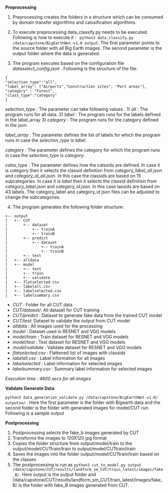 **Preprocessing**

1. Preprocessing creates the folders in a structure which can be consumed by domain transfer algorithms and calssification algorithms.

2. To execute preprocessing  data_classify.py needs to be executed. Following is how to execute it : ``` python3 data_classify.py /data/capstone/BigEarthNet-v1.0 output```. The first parameter points to the source folder with all Big Earth images. The second parameter is the output folder where the data is generated.

3. The program executes based on the configuration file *dataselect_config.json* . Following is the structure of the file:

```
{
"selection_type":"all",
"label_array": ["Airports","Construction sites", "Port areas"],
"category" : "Forest",
"class_type":"category"
}
```
*selection_type* : The parameter can take following values . 1) *all* : The program runs for all data. 2) *label* : The program runs for the labels defined in the label_array 3) *category* : The program runs for the category defined in the json

*label_array* : The parameter defines the list of labels for which the program runs in case the *selection_type* is *label*.

*category* : The parameter defines the category for which the program runs in case the *selection_type* is *category*.

*calss_type* : The parameter defines how the calssids are defined. In case it is *category* then it selects the classid definition from *category_label_all.json* and *category_id_all.json*. In this case the classids are based on 15 subcategories. In case it is *label* then it selects the classid definition from *category_label.json* and *category_id.json*. In this case lassids are based on 43 labels. The category_label and category_id json files can be adjusted to change the subcategories.

4. The program generates the following folder structure:
```
+-- output
|   +-- CUT
|       +-- dataset
|           +-- trainA
|           +-- trainB
|       +-- predict
|           +-- dataset
|               +-- trainA
|               +-- trainB
|       +-- test
|   +-- alldata
|   +-- model
|       +-- test
|       +-- train
|       +-- validate
|   +-- flatselected.csv
|   +-- labelall.csv
|   +-- labelselected.csv
|   +-- labelsummary.csv
```
- *CUT* : Folder for all CUT data
- *CUT/dataset/*: All dataset for CUT training
- *CUT/predict* : Dataset to generate fake data from the trained CUT model
- *CUT/test*: Dataset to validate the output from CUT model
- *alldata* : All images used for the processing
- *model* : Dataset used in RESNET and VGG models
- *model/train* : Train dataset for RESNET and VGG models
- *model/test* : Test dataset for RESNET and VGG models
- *model/validate* : Validate dataset for RESNET and VGG models
- *flatselected.csv* : Flattened list of images with classids
- *labelall.csv* : Label information for all images
- *labelselected* : Label information for selected images
- *labelsummary.csv* : Summary label information for selected images

*Execution time : 4600 secs for all images*

**Validate Generate Data**

``` python3 data_generation_validate.py /data/capstone/BigEarthNet-v1.0/ outputsw/ ``` . Here the first parameter is the folder with Bigearth data and the second folder is the folder with generated images for model/CUT run. Following is a sample output

**Postprocessing**
1. Postprocessing selects the fake_b images generated by CUT 
2. Transforms the images to 120X120 jpg format
3. Copies the folder structure from output/model/train to the output/model/CUTtrain/train to output/model/CUTtrain/train
4. Saves the images into the folder output/model/CUTtrain/train based on the classes
5. The postprocessing is run as ``` python3 cut_to_model.py output /data/capstone/CUT/results/landform_sm_CUT/train_latest/images/fake_B/ ```. Here output is the output folder and /data/capstone/CUT/results/landform_sm_CUT/train_latest/images/fake_B/ is the folder with fake_B images generated from CUT.


